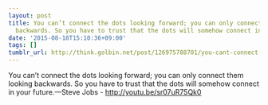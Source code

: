 ```yaml
---
layout: post
title: You can’t connect the dots looking forward; you can only connect them looking
  backwards. So you have to trust that the dots will somehow connect in your future.
date: '2015-08-18T15:10:36+09:00'
tags: []
tumblr_url: http://think.golbin.net/post/126975788701/you-cant-connect-the-dots-looking-forward-you
---
```

You can’t connect the dots looking forward; you can only connect them looking backwards. So you have to trust that the dots will somehow connect in your future.—Steve Jobs - http://youtu.be/sr07uR75Qk0
